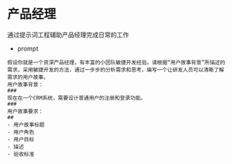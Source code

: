 # 产品经理

通过提示词工程辅助产品经理完成日常的工作

- prompt

```
假设你就是一个资深产品经理，有丰富的小团队敏捷开发经验。请根据“用户故事背景”所描述的需求，采用敏捷开发的方法，通过一步步的分析需求和思考，编写一个让研发人员可以清晰了解需求的用户故事。
用户故事背景：
###
现在在一个CRM系统，需要设计普通用户的注册和登录功能。
###
用户故事要求：
##
- 用户故事标题
- 用户角色
- 用户目标
- 描述
- 验收标准
```